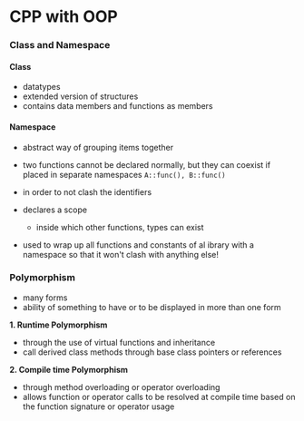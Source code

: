 # CPP with OOP

### Class and Namespace

#### Class

- datatypes
- extended version of structures
- contains data members and functions as members

#### Namespace

- abstract way of grouping items together
- two functions cannot be declared normally, but they can coexist if placed in separate namespaces
  `A::func(), B::func()`

- in order to not clash the identifiers
- declares a scope

  - inside which other functions, types can exist

- used to wrap up all functions and constants of al ibrary with a namespace so that it won't clash with anything else!

### Polymorphism

- many forms
- ability of something to have or to be displayed in more than one form

**1. Runtime Polymorphism**

- through the use of virtual functions and inheritance
- call derived class methods through base class pointers or references

**2. Compile time Polymorphism**

- through method overloading or operator overloading
- allows function or operator calls to be resolved at compile time based on the function signature or operator usage
